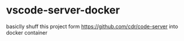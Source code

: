 # vscode-server-docker
basiclly shuff this project form https://github.com/cdr/code-server into docker container

